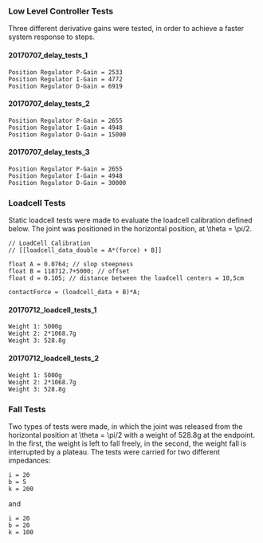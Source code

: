 ### Low Level Controller Tests
Three different derivative gains were tested, in order to achieve a faster system response to steps.

#### 20170707_delay_tests_1
	Position Regulator P-Gain = 2533
	Position Regulator I-Gain = 4772
	Position Regulator D-Gain = 6919

#### 20170707_delay_tests_2
	Position Regulator P-Gain = 2655
	Position Regulator I-Gain = 4948
	Position Regulator D-Gain = 15000

#### 20170707_delay_tests_3
	Position Regulator P-Gain = 2655
	Position Regulator I-Gain = 4948
	Position Regulator D-Gain = 30000

### Loadcell Tests
Static loadcell tests were made to evaluate the loadcell calibration defined below. The joint was positioned in the horizontal position, at \theta = \pi/2.  

	// LoadCell Calibration 
	// [[loadcell_data_double = A*(force) + B]]

	float A = 0.0764; // slop steepness
	float B = 118712.7+5000; // offset
	float d = 0.105; // distance between the loadcell centers = 10,5cm  

	contactForce = (loadcell_data + B)*A;

#### 20170712_loadcell_tests_1
	Weight 1: 5000g
	Weight 2: 2*1068.7g
	Weight 3: 528.8g

#### 20170712_loadcell_tests_2
	Weight 1: 5000g
	Weight 2: 2*1068.7g
	Weight 3: 528.8g

### Fall Tests
Two types of tests were made, in which the joint was released from the horizontal position at \theta = \pi/2 with a weight of 528.8g at the endpoint. In the first, the weight is left to fall freely, in the second, the weight fall is interrupted by a plateau. The tests were carried for two different impedances:

	i = 20
	b = 5
	k = 200

and

	i = 20
	b = 20
	k = 100
